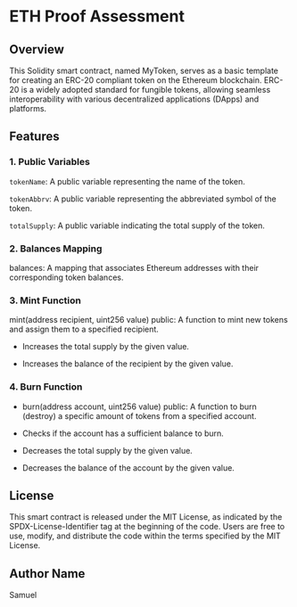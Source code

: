 # ETH Proof Assessment

## Overview

This Solidity smart contract, named MyToken, serves as a basic template for creating an ERC-20 compliant token on the Ethereum blockchain. ERC-20 is a widely adopted standard for fungible tokens, allowing seamless interoperability with various decentralized applications (DApps) and platforms.


## Features

### 1. Public Variables

`tokenName`: A public variable representing the name of the token.

`tokenAbbrv`: A public variable representing the abbreviated symbol of the token.

`totalSupply`: A public variable indicating the total supply of the token.

### 2. Balances Mapping

balances: A mapping that associates Ethereum addresses with their corresponding token balances.

### 3. Mint Function

mint(address recipient, uint256 value) public: A function to mint new tokens and assign them to a specified recipient.

- Increases the total supply by the given value.

- Increases the balance of the recipient by the given value.

### 4. Burn Function

- burn(address account, uint256 value) public: A function to burn (destroy) a specific amount of tokens from a specified account.

- Checks if the account has a sufficient balance to burn.

- Decreases the total supply by the given value.

- Decreases the balance of the account by the given value.

## License

This smart contract is released under the MIT License, as indicated by the SPDX-License-Identifier tag at the beginning of the code. Users are free to use, modify, and distribute the code within the terms specified by the MIT License.

## Author Name

Samuel
